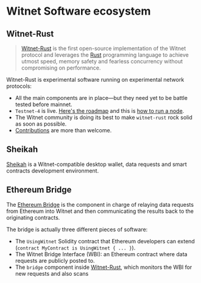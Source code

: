 # Witnet Software ecosystem

## Witnet-Rust
> [Witnet-Rust] is the first open-source implementation of the Witnet
> protocol and leverages the [Rust][rust] programming language to
> achieve utmost speed, memory safety and fearless concurrency without
> compromising on performance.

Witnet-Rust is experimental software running on experimental network
protocols:

- All the main components are in place—but they need yet to be
battle tested before mainnet. 
- `Testnet-4` is live. [Here's the roadmap][roadmap] and this is
  [how to run a node][run-a-node].
- The Witnet community is doing its best to make `witnet-rust` rock
solid as soon as possible.
- [Contributions][contributing] are more than welcome.

## Sheikah

[Sheikah][sheikah] is a Witnet-compatible desktop wallet, data requests
and smart contracts development environment.

## Ethereum Bridge

The [Ethereum Bridge][use-from-ethereum] is the component in charge of
relaying data requests from Ethereum into Witnet and then communicating
the results back to the originating contracts.

The bridge is actually three different pieces of software:

- The `UsingWitnet` Solidity contract that Ethereum developers can
  extend (`contract MyContract is UsingWitnet { ... }`).
- The Witnet Bridge Interface (WBI): an Ethereum contract where data
  requests are publicly posted to.
- The `bridge` component inside [Witnet-Rust], which monitors the WBI
  for new requests and also scans

[roadmap]: /community/roadmap
[run-a-node]: /try/run-a-node
[rust]: https://rust-lang.org
[sheikah]: https://github.com/witnet/sheikah
[use-from-ethereum]: /try/use-from-ethereum
[Witnet-Rust]: https://github.com/witnet/sheikah 
[contributing]: /community/contributing
